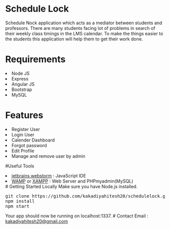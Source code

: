 # Schedule Lock
Schedule Nock application which acts as a mediator between students and professors. There are many students facing lot of problems in search of their weekly class timings in the LMS calendar. To make the things easier to the students this application will help them to get their work done.

# Requirements
<li>Node JS</li>
<li>Express</li>
<li>Angular JS</li>
<li>Bootstrap</li>
<li>MySQL</li>

# Features
<li>Register User</li>
<li>Login User</li>
<li>Calender Dashboard</li>
<li>Forgot password</li>
<li>Edit Profile</li>
<li>Manage and remove user by admin</li>

#Useful Tools
<li><a href="https://www.jetbrains.com/webstorm/"  target="_blank">jetbrains webstorm</a> : JavaScript IDE</li>
<li><a href="https://www.jetbrains.com/webstorm/"  target="_blank">WAMP</a> or <a href="https://www.apachefriends.org/index.html">XAMPP</a> : Web Server and PHPmyadmin(MySQL)</li>
# Getting Started Locally
Make sure you have Node.js installed.
<pre>git clone https://github.com/kakadiyahitesh20/schedulelock.git # or clone your own fork
npm install
npm start</pre>
Your app should now be running on localhost:1337.
# Contact
Email : <a href="mailto:kakadiyahitesh20@gmail.com">kakadiyahitesh20@gmail.com</a>
